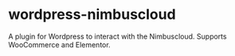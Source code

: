 # wordpress-nimbuscloud
A plugin for Wordpress to interact with the Nimbuscloud. Supports WooCommerce and Elementor.
